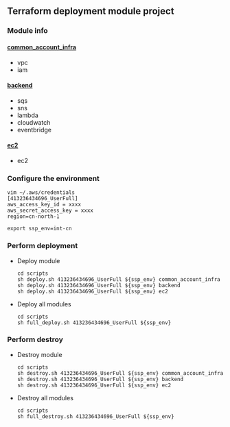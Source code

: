 ## Terraform deployment module project

### Module info

#### [common_account_infra](terraform%2Fdeployment%2Fcommon_account_infra)

- vpc
- iam

#### [backend](terraform%2Fdeployment%2Fbackend)

- sqs
- sns
- lambda
- cloudwatch
- eventbridge

#### [ec2](terraform%2Fdeployment%2Fec2)

- ec2

### Configure the environment

```shell
vim ~/.aws/credentials
[413236434696_UserFull]
aws_access_key_id = xxxx
aws_secret_access_key = xxxx
region=cn-north-1
```

```shell
export ssp_env=int-cn
```

### Perform deployment

- Deploy module
    ```shell
    cd scripts
    sh deploy.sh 413236434696_UserFull ${ssp_env} common_account_infra
    sh deploy.sh 413236434696_UserFull ${ssp_env} backend
    sh deploy.sh 413236434696_UserFull ${ssp_env} ec2
    ```

- Deploy all modules
    ```shell
    cd scripts
    sh full_deploy.sh 413236434696_UserFull ${ssp_env}
    ```

### Perform destroy

- Destroy module
    ```shell
    cd scripts
    sh destroy.sh 413236434696_UserFull ${ssp_env} common_account_infra
    sh destroy.sh 413236434696_UserFull ${ssp_env} backend
    sh destroy.sh 413236434696_UserFull ${ssp_env} ec2
    ```

- Destroy all modules

    ```shell
    cd scripts
    sh full_destroy.sh 413236434696_UserFull ${ssp_env}
    ```